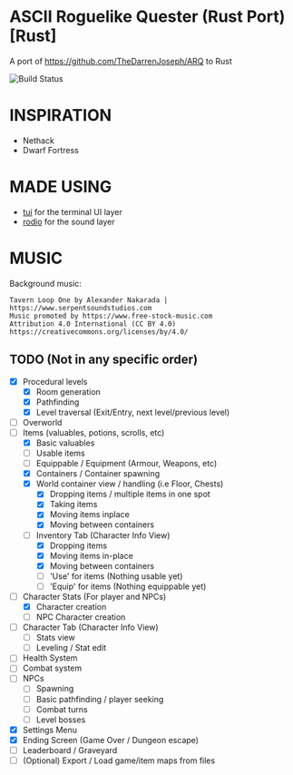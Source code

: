 ASCII Roguelike Quester (Rust Port) [Rust]
=============================================================

A port of https://github.com/TheDarrenJoseph/ARQ to Rust


![Build Status](https://github.com/TheDarrenJoseph/ARQ-Rust/actions/workflows/main-build.yml/badge.svg)

INSPIRATION
=======
- Nethack
- Dwarf Fortress

MADE USING
=======
- [tui](https://github.com/fdehau/tui-rs) for the terminal UI layer
- [rodio](https://github.com/RustAudio/rodio) for the sound layer


MUSIC
======
Background music:
```
Tavern Loop One by Alexander Nakarada | https://www.serpentsoundstudios.com
Music promoted by https://www.free-stock-music.com
Attribution 4.0 International (CC BY 4.0)
https://creativecommons.org/licenses/by/4.0/
```

TODO (Not in any specific order)
----
- [X] Procedural levels
    - [X] Room generation
    - [X] Pathfinding
    - [X] Level traversal (Exit/Entry, next level/previous level)
- [ ] Overworld
- [ ] Items (valuables, potions, scrolls, etc)
    - [X] Basic valuables
    - [ ] Usable items
    - [ ] Equippable / Equipment (Armour, Weapons, etc)
    - [X] Containers / Container spawning
    - [X] World container view / handling (i.e Floor, Chests)
        - [X] Dropping items / multiple items in one spot
        - [X] Taking items
        - [X] Moving items inplace
        - [X] Moving between containers
    - [ ] Inventory Tab (Character Info View)
        - [X] Dropping items
        - [X] Moving items in-place
        - [X] Moving between containers
        - [ ]  'Use' for items (Nothing usable yet)
        - [ ]  'Equip' for items (Nothing equippable yet)
- [ ] Character Stats (For player and NPCs)
    - [X] Character creation
    - [ ] NPC Character creation
- [ ] Character Tab (Character Info View)
    - [ ] Stats view
    - [ ] Leveling / Stat edit
- [ ] Health System
- [ ] Combat system
- [ ] NPCs
    - [ ] Spawning
    - [ ] Basic pathfinding / player seeking
    - [ ] Combat turns
    - [ ] Level bosses
- [X] Settings Menu
- [X] Ending Screen (Game Over / Dungeon escape)
- [ ] Leaderboard / Graveyard
- [ ] (Optional) Export / Load game/item maps from files
